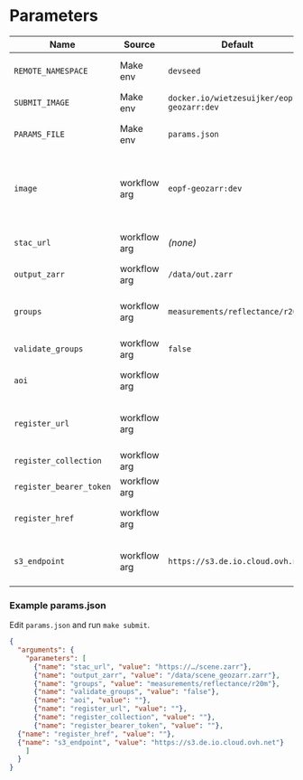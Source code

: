 # Parameters

| Name                   | Source       | Default                                   | Notes |
|------------------------|-------------|-------------------------------------------|-------|
| `REMOTE_NAMESPACE`     | Make env     | `devseed`                                  | Remote namespace for runs. |
| `SUBMIT_IMAGE`         | Make env     | `docker.io/wietzesuijker/eopf-geozarr:dev`| Image used by submit. |
| `PARAMS_FILE`          | Make env     | `params.json`                              | Source of workflow parameters. |
| `image`                | workflow arg | `eopf-geozarr:dev`                         | Container image used in the workflow; overridden by `SUBMIT_IMAGE` at submit time. |
| `stac_url`             | workflow arg | *(none)*                                   | Input Sentinel-2 Zarr location (HTTP/S3/Swift). |
| `output_zarr`          | workflow arg | `/data/out.zarr`                           | Output path on PVC. |
| `groups`               | workflow arg | `measurements/reflectance/r20m`            | Path(s) within Zarr to convert (comma/space separated). |
| `validate_groups`      | workflow arg | `false`                                    | When `true`, fail if group is missing. |
| `aoi`                  | workflow arg |                                           | Optional AOI passed to converter. |
| `register_url`         | workflow arg |                                           | STAC Transactions endpoint base URL. |
| `register_collection`  | workflow arg |                                           | Collection ID to register into. |
| `register_bearer_token`| workflow arg |                                           | Bearer token for auth, if required. |
| `register_href`        | workflow arg |                                           | Optional explicit href for the GeoZarr asset. |
| `s3_endpoint`          | workflow arg | `https://s3.de.io.cloud.ovh.net`           | OVHcloud S3 endpoint for direct S3 writes via fsspec. |

### Example params.json

Edit `params.json` and run `make submit`.

```json
{
  "arguments": {
    "parameters": [
      {"name": "stac_url", "value": "https://…/scene.zarr"},
      {"name": "output_zarr", "value": "/data/scene_geozarr.zarr"},
      {"name": "groups", "value": "measurements/reflectance/r20m"},
      {"name": "validate_groups", "value": "false"},
      {"name": "aoi", "value": ""},
      {"name": "register_url", "value": ""},
      {"name": "register_collection", "value": ""},
      {"name": "register_bearer_token", "value": ""},
  {"name": "register_href", "value": ""},
  {"name": "s3_endpoint", "value": "https://s3.de.io.cloud.ovh.net"}
    ]
  }
}
```
